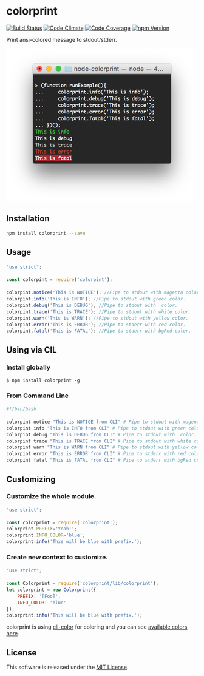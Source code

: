 colorprint
==========

<!---
This file is generated by ape-tmpl. Do not update manually.
--->

<!-- Badge Start -->
<a name="badges"></a>

[![Build Status][bd_travis_shield_url]][bd_travis_url]
[![Code Climate][bd_codeclimate_shield_url]][bd_codeclimate_url]
[![Code Coverage][bd_codeclimate_coverage_shield_url]][bd_codeclimate_url]
[![npm Version][bd_npm_shield_url]][bd_npm_url]

[bd_repo_url]: https://github.com/okunishinishi/node-colorprint
[bd_travis_url]: http://travis-ci.org/okunishinishi/node-colorprint
[bd_travis_shield_url]: http://img.shields.io/travis/okunishinishi/node-colorprint.svg?style=flat
[bd_license_url]: https://github.com/okunishinishi/node-colorprint/blob/master/LICENSE
[bd_codeclimate_url]: http://codeclimate.com/github/okunishinishi/node-colorprint
[bd_codeclimate_shield_url]: http://img.shields.io/codeclimate/github/okunishinishi/node-colorprint.svg?style=flat
[bd_codeclimate_coverage_shield_url]: http://img.shields.io/codeclimate/coverage/github/okunishinishi/node-colorprint.svg?style=flat
[bd_gemnasium_url]: https://gemnasium.com/okunishinishi/node-colorprint
[bd_gemnasium_shield_url]: https://gemnasium.com/okunishinishi/node-colorprint.svg
[bd_npm_url]: http://www.npmjs.org/package/colorprint
[bd_npm_shield_url]: http://img.shields.io/npm/v/colorprint.svg?style=flat
[bd_bower_badge_url]: https://img.shields.io/bower/v/colorprint.svg?style=flat

<!-- Badge End -->


<!-- Description Start -->
<a name="description"></a>

Print ansi-colored message to stdout/stderr.

<!-- Description End -->


<!-- Overview Start -->
<a name="overview"></a>

<img src="asset/images/screenshot.png"/>

<!-- Overview End -->


<!-- Sections Start -->
<a name="sections"></a>

<!-- Section from "doc/guides/01.Installation.md.hbs" Start -->

<a name="section-doc-guides-01-installation-md"></a>
Installation
-----

```bash
npm install colorprint --save
```


<!-- Section from "doc/guides/01.Installation.md.hbs" End -->

<!-- Section from "doc/guides/02-Usage.md.hbs" Start -->

<a name="section-doc-guides-02-usage-md"></a>
Usage
-------

```javascript
"use strict";

const colorpint = require('colorpint');

colorpint.notice('This is NOTICE'); //Pipe to stdout with magenta color.
colorpint.info('This is INFO'); //Pipe to stdout with green color.
colorpint.debug('This is DEBUG'); //Pipe to stdout with  color.
colorpint.trace('This is TRACE'); //Pipe to stdout with white color.
colorpint.warn('This is WARN'); //Pipe to stdout with yellow color.
colorpint.error('This is ERROR'); //Pipe to stderr with red color.
colorpint.fatal('This is FATAL'); //Pipe to stderr with bgRed color.

```


<!-- Section from "doc/guides/02-Usage.md.hbs" End -->

<!-- Section from "doc/guides/03-CLI.md.hbs" Start -->

<a name="section-doc-guides-03-c-l-i-md"></a>
Using via CIL
-------

### Install globally

```
$ npm install colorprint -g
```

### From Command Line

```bash
#!/bin/bash

colorpint notice "This is NOTICE from CLI" # Pipe to stdout with magenta color.
colorpint info "This is INFO from CLI" # Pipe to stdout with green color.
colorpint debug "This is DEBUG from CLI" # Pipe to stdout with  color.
colorpint trace "This is TRACE from CLI" # Pipe to stdout with white color.
colorpint warn "This is WARN from CLI" # Pipe to stdout with yellow color.
colorpint error "This is ERROR from CLI" # Pipe to stderr with red color.
colorpint fatal "This is FATAL from CLI" # Pipe to stderr with bgRed color.


```




<!-- Section from "doc/guides/03-CLI.md.hbs" End -->

<!-- Section from "doc/guides/04-Customizing.md.hbs" Start -->

<a name="section-doc-guides-04-customizing-md"></a>
Customizing
--------

### Customize the whole module.

```javascript
"use strict";

const colorprint = require('colorprint');
colorprint.PREFIX='Yeah!';
colorprint.INFO_COLOR='blue';
colorprint.info('This will be blue with prefix.');

```

### Create new context to customize.

```javascript
"use strict";

const Colorprint = require('colorprint/lib/colorprint');
let colorprint = new Colorprint({
    PREFIX: '[Foo]',
    INFO_COLOR: 'blue'
});
colorprint.info('This will be blue with prefix.');


```

colorprint is using [cli-color](https://github.com/medikoo/cli-color) for coloring and you can see [available colors here](https://github.com/medikoo/cli-color#colors).


<!-- Section from "doc/guides/04-Customizing.md.hbs" End -->


<!-- Sections Start -->


<!-- LICENSE Start -->
<a name="license"></a>

License
-------
This software is released under the [MIT License](https://github.com/okunishinishi/node-colorprint/blob/master/LICENSE).

<!-- LICENSE End -->


